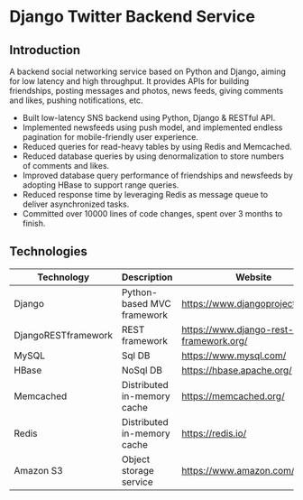 # Django Twitter Backend Service

## Introduction
A backend social networking service based on Python and Django, aiming for low latency and high throughput. It provides APIs for building friendships, posting messages and photos, news feeds, giving comments and likes, pushing notifications, etc.

- Built low-latency SNS backend using Python, Django & RESTful API.
- Implemented newsfeeds using push model, and implemented endless pagination for mobile-friendly user experience.
- Reduced queries for read-heavy tables by using Redis and Memcached. 
- Reduced database queries by using denormalization to store numbers of comments and likes.
- Improved database query performance of friendships and newsfeeds by adopting HBase to support range queries.
- Reduced response time by leveraging Redis as message queue to deliver asynchronized tasks.
- Committed over 10000 lines of code changes, spent over 3 months to finish.

## Technologies

| Technology           | Description          | Website                                           |
| -------------------- | ------------------- | ---------------------------------------------- |
| Django               | Python-based MVC framework   | https://www.djangoproject.com/        |
| DjangoRESTframework  | REST framework               | https://www.django-rest-framework.org/     |
| MySQL                | Sql DB           | https://www.mysql.com/                      |
| HBase                | NoSql DB         | https://hbase.apache.org/                      |
| Memcached            | Distributed in-memory cache        | https://memcached.org/       |
| Redis                | Distributed in-memory cache        | https://redis.io/            |
| Amazon S3            | Object storage service        | https://www.amazon.com/aws/s3            |
